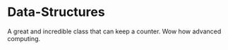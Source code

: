 # Data-Structures

A great and incredible class that can keep a counter. Wow how advanced computing.